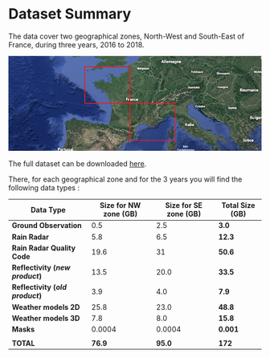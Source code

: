 # Dataset Summary

The data cover two geographical zones, North-West and South-East of France, during three years, 2016 to 2018.

![Map](../../img/Map.png)

The full dataset can be downloaded [here](https://meteonet.umr-cnrm.fr/).

There, for each geographical zone and for the 3 years you will find the following data types :

| Data Type | Size for NW zone (GB) | Size for SE zone (GB) | Total Size (GB) |
| ----------| --------------------- | --------------------- | --------------- |
| **Ground Observation**         | 0.5 | 2.5 | **3.0** |
| **Rain Radar**                 | 5.8 | 6.5 | **12.3** |
| **Rain Radar Quality Code**    | 19.6 | 31 | **50.6** |
| **Reflectivity (*new product*)** | 13.5 | 20.0 | **33.5** |
| **Reflectivity (*old product*)** | 3.9 | 4.0 | **7.9** |
| **Weather models 2D**          | 25.8 | 23.0 | **48.8** |
| **Weather models 3D**          | 7.8 | 8.0 | **15.8** |
| **Masks**                      | 0.0004 | 0.0004 | **0.001** |
| | | | |
| **TOTAL** | **76.9** | **95.0** | **172** |
